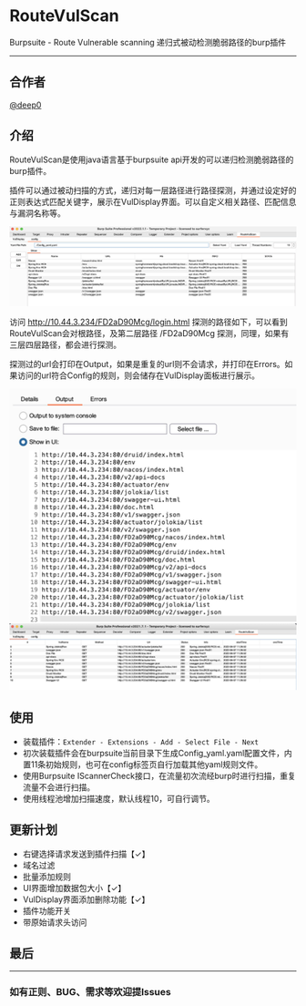 # RouteVulScan
Burpsuite - Route Vulnerable scanning  递归式被动检测脆弱路径的burp插件

***

## 合作者

[@deep0](https://github.com/deep0)

## 介绍

RouteVulScan是使用java语言基于burpsuite api开发的可以递归检测脆弱路径的burp插件。

插件可以通过被动扫描的方式，递归对每一层路径进行路径探测，并通过设定好的正则表达式匹配关键字，展示在VulDisplay界面。可以自定义相关路径、匹配信息与漏洞名称等。

<img src="./img/config.jpg">

访问 http://10.44.3.234/FD2aD90Mcg/login.html 探测的路径如下，可以看到RouteVulScan会对根路径，及第二层路径 /FD2aD90Mcg 探测，同理，如果有三层四层路径，都会进行探测。

探测过的url会打印在Output，如果是重复的url则不会请求，并打印在Errors。如果访问的url符合Config的规则，则会储存在VulDisplay面板进行展示。

<img src="./img/out.jpg">

<img src="./img/VulDisplay.jpg">



## 使用

* 装载插件：``` Extender - Extensions - Add - Select File - Next ```
* 初次装载插件会在burpsuite当前目录下生成Config_yaml.yaml配置文件，内置11条初始规则，也可在config标签页自行加载其他yaml规则文件。
* 使用Burpsuite IScannerCheck接口，在流量初次流经burp时进行扫描，重复流量不会进行扫描。
* 使用线程池增加扫描速度，默认线程10，可自行调节。

## 更新计划

* 右键选择请求发送到插件扫描【✓】
* 域名过滤
* 批量添加规则
* UI界面增加数据包大小【✓】 
* VulDisplay界面添加删除功能【✓】
* 插件功能开关
* 带原始请求头访问

## 最后

***

### 如有正则、BUG、需求等欢迎提Issues

​	

